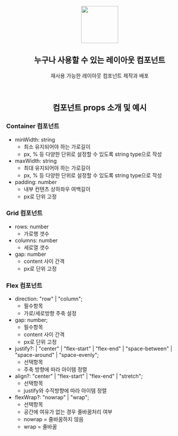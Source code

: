<p align="middle" >
  <img width="100px;" src="https://em-content.zobj.net/source/skype/289/straight-ruler_1f4cf.png"/>
</p>

  <h2 align="middle">누구나 사용할 수 있는 레이아웃 컴포넌트</h2>
  <p align="middle">재사용 가능한 레이아웃 컴포넌트 제작과 배포</p>

<br/>

 <h2 align="middle"> 컴포넌트 props 소개 및 예시 </h2>

### Container 컴포넌트

- minWidth: string
  - 최소 유지되어야 하는 가로길이
  - px, % 등 다양한 단위로 설정할 수 있도록 string type으로 작성
- maxWidth: string
  - 최대 유지되어야 하는 가로길이
  - px, % 등 다양한 단위로 설정할 수 있도록 string type으로 작성
- padding: number
  - 내부 컨텐츠 상하좌우 여백길이
  - px로 단위 고정

### Grid 컴포넌트

- rows: number
  - 가로행 갯수
- columns: number
  - 세로열 갯수
- gap: number
  - content 사이 간격
  - px로 단위 고정

### Flex 컴포넌트

- direction: "row" | "column";
  - 필수항목
  - 가로/세로방향 주축 설정
- gap: number;
  - 필수항목
  - content 사이 간격
  - px로 단위 고정
- justify?: | "center" | "flex-start" | "flex-end" | "space-between" | "space-around" | "space-evenly";
  - 선택항목
  - 주축 방향에 따라 아이템 정렬
- align?: "center" | "flex-start" | "flex-end" | "stretch";
  - 선택항목
  - justify와 수직방향에 따라 아이템 정렬
- flexWrap?: "nowrap" | "wrap";
  - 선택항목
  - 공간에 여유가 없는 경우 줄바꿈처리 여부
  - nowrap = 줄바꿈하지 않음
  - wrap = 줄바꿈
